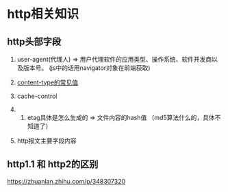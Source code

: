 # http相关知识

## http头部字段

1. user-agent(代理人) => 用户代理软件的应用类型、操作系统、软件开发商以及版本号。 (js中的话用navigator对象在前端获取)
2. [content-type的常见值](https://imququ.com/post/four-ways-to-post-data-in-http.html)
3. cache-control

4. 1. etag具体是怎么生成的 => 文件内容的hash值 （md5算法什么的，具体不知道了）
5. http报文主要字段内容

## http1.1 和 http2的区别

<https://zhuanlan.zhihu.com/p/348307320>
